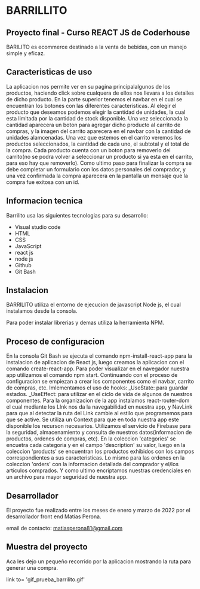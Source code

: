 # BARRILLITO
## Proyecto final - Curso REACT JS de Coderhouse


BARILITO es ecommerce destinado a la venta de bebidas, con un manejo simple y eficaz.

## Caracteristicas de uso

La aplicacion nos permite ver en su pagina principalalgunos de los productos,  haciendo click sobre cualquera de ellos nos llevara a los detalles de dicho producto.
En la parte superior tenemos el navbar en el cual se encuentran los botones con las diferentes caracteristicas.
Al elegir el producto que deseamos podemos elegir la cantidad de unidades, la cual esta limitada por la cantidad de stock disponible. Una vez seleccionada la cantidad aparecera un boton para agregar dicho producto al carrito de compras, y la imagen del carrito aparecera en el navbar con la cantidad de unidades alamcenadas.
Una vez que estemos en el carrito veremos los productos seleccionados, la cantidad de cada uno, el subtotal y el total de la compra. Cada producto cuenta con un boton para removerlo del carrito(no se podra volver a seleccionar un producto si ya esta en el carrito, para eso hay que removerlo).
Como ultimo paso para finalizar la compra se debe completar un formulario con los datos personales del comprador, y una vez confirmada la compra aparecera en la pantalla un mensaje que la compra fue exitosa con un id.



## Informacion tecnica

Barrilito usa las siguientes tecnologias para su desarrollo:

- Visual studio code
- HTML
- CSS
- JavaScript
- react js
- node js
- Github
- Git Bash


## Instalacion

BARRILITO utiliza el entorno de ejecucion de javascript Node js, el cual instalamos desde la consola.

Para poder instalar librerias y demas utiliza la herramienta NPM.

## Proceso de configuracion
En la consola Git Bash se ejecuta el comando npm-install-react-app para la instalacion de aplicacion de React js, luego creamos la aplicacion con el comando create-react-app.
Para poder visualizar en el navegador nuestra app utilizamos el comando npm start.
Continuando con el proceso de configuracion se empiezan a crear los componentes como el navbar, carrito de compras, etc.
Imlementamos el uso de hooks:
_UseState: para guardar estados.
_UseEffect: para utilizar en el ciclo de vida de algunos de nuestros componentes.
Para la organizacion de la app instalamos react-router-dom el cual mediante los LInk nos da la navegabilidad en nuestra app, y NavLink para que al detectar la ruta del Link cambie al estilo que programemos para que se active.
Se utiliza un Context para que en toda nuestra app este disponible los recurson necesarios.
Utilizamos el servicio de Firebase para la seguridad, almacenamiento y consulta de nuestros datos(informacion de productos, ordenes de compras, etc). En la coleccion 'categories' se encuetra cada categoria y en el campo 'description' su valor, luego en la coleccion 'products' se encuentran los productos exhibidos con los campos correspondientes a sus caracteristicas. Lo mismo para las ordenes en la coleccion 'orders' con la informacion detallada del comprador y el/los articulos comprados.
Y como ultimo encriptamos nuestras credenciales en un archivo para mayor seguridad de nuestra app.

## Desarrollador
El proyecto fue realizado entre los meses de enero y marzo de 2022 por el desarrollador front end Matias Perona.

email de contacto: matiasperona81@gmail.com

## Muestra del proyecto
Aca les dejo un pequeño recorrido por la aplicacion mostrando la ruta para generar una compra.

link to= 'gif_prueba_barrilito.gif'



